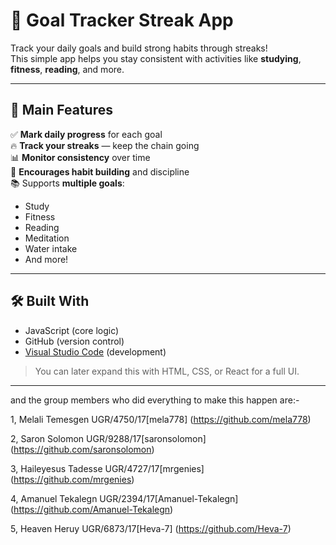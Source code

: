 # 🎯 Goal Tracker Streak App

Track your daily goals and build strong habits through streaks!  
This simple app helps you stay consistent with activities like **studying**, **fitness**, **reading**, and more.

---

## 🌟 Main Features

✅ **Mark daily progress** for each goal  
🔥 **Track your streaks** — keep the chain going  
📊 **Monitor consistency** over time  
🧠 **Encourages habit building** and discipline  
📚 Supports **multiple goals**:  
- Study  
- Fitness  
- Reading  
- Meditation  
- Water intake  
- And more!

---

## 🛠️ Built With

- JavaScript (core logic)
- GitHub (version control)
- [Visual Studio Code](https://code.visualstudio.com/) (development)

> You can later expand this with HTML, CSS, or React for a full UI.

---
and the group members who did everything to make this happen are:-

1, Melali Temesgen UGR/4750/17[mela778] (https://github.com/mela778)

2, Saron Solomon UGR/9288/17[saronsolomon] (https://github.com/saronsolomon)

3, Haileyesus Tadesse UGR/4727/17[mrgenies] (https://github.com/mrgenies)

4, Amanuel Tekalegn UGR/2394/17[Amanuel-Tekalegn] (https://github.com/Amanuel-Tekalegn)

5, Heaven Heruy UGR/6873/17[Heva-7] (https://github.com/Heva-7)

